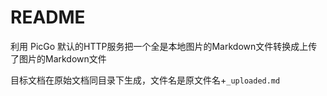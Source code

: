 # README

利用 PicGo 默认的HTTP服务把一个全是本地图片的Markdown文件转换成上传了图片的Markdown文件

目标文档在原始文档同目录下生成，文件名是原文件名+`_uploaded.md`